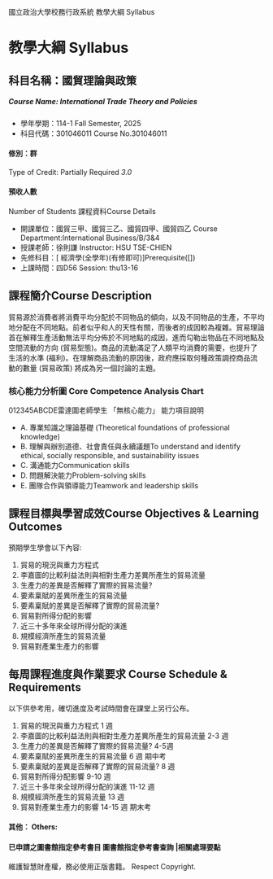 國立政治大學校務行政系統 教學大綱 Syllabus
# 教學大綱 Syllabus
##  科目名稱：國貿理論與政策
#####  Course Name: International Trade Theory and Policies
  * 學年學期：114-1 Fall Semester, 2025 
  * 科目代碼：301046011 Course No.301046011
#### 修別：群
Type of Credit: Partially Required 
_3.0_
#### 預收人數
Number of Students
課程資料Course Details
  * 開課單位：國貿三甲、國貿三乙、國貿四甲、國貿四乙 Course Department:International Business/B/3&4 
  * 授課老師：徐則謙 Instructor: HSU TSE-CHIEN 
  * 先修科目：[ 經濟學(全學年)(有修即可)]Prerequisite([])
  * 上課時間：四D56 Session: thu13-16
##  課程簡介Course Description
貿易源於消費者將消費平均分配於不同物品的傾向，以及不同物品的生產，不平均地分配在不同地點。前者似乎和人的天性有關，而後者的成因較為複雜。貿易理論首在解釋生產活動無法平均分佈於不同地點的成因，進而勾勒出物品在不同地點及空間流動的方向 (貿易型態)。商品的流動滿足了人類平均消費的需要，也提升了生活的水準 (福利)。在理解商品流動的原因後，政府應採取何種政策調控商品流動的數量 (貿易政策) 將成為另一個討論的主題。
###  核心能力分析圖 Core Competence Analysis Chart
012345ABCDE雷達圖老師學生
「無核心能力」 
能力項目說明
  * A. 專業知識之理論基礎 (Theoretical foundations of professional knowledge)
  * B. 理解與辦別道德、社會責任與永續議題To understand and identify ethical, socially responsible, and sustainability issues
  * C. 溝通能力Communication skills
  * D. 問題解決能力Problem-solving skills
  * E. 團隊合作與領導能力Teamwork and leadership skills
##  課程目標與學習成效Course Objectives & Learning Outcomes 
預期學生學會以下內容:
1. 貿易的現況與重力方程式 
2. 李嘉圖的比較利益法則與相對生產力差異所產生的貿易流量 
3. 生產力的差異是否解釋了實際的貿易流量? 
4. 要素稟賦的差異所產生的貿易流量 
5. 要素稟賦的差異是否解釋了實際的貿易流量? 
6. 貿易對所得分配的影響
7. 近三十多年來全球所得分配的演進 
8. 規模經濟所產生的貿易流量 
9. 貿易對產業生產力的影響
##  每周課程進度與作業要求 Course Schedule & Requirements
以下供參考用，確切進度及考試時間會在課堂上另行公布。
1. 貿易的現況與重力方程式 1 週
2. 李嘉圖的比較利益法則與相對生產力差異所產生的貿易流量 2-3 週
3. 生產力的差異是否解釋了實際的貿易流量? 4-5週
4. 要素稟賦的差異所產生的貿易流量 6 週
期中考
5. 要素稟賦的差異是否解釋了實際的貿易流量? 8 週
6. 貿易對所得分配影響 9-10 週
7. 近三十多年來全球所得分配的演進 11-12 週
8. 規模經濟所產生的貿易流量 13 週
9. 貿易對產業生產力的影響 14-15 週
期末考
####  其他： Others:
####  已申請之圖書館指定參考書目  圖書館指定參考書查詢 |相關處理要點
維護智慧財產權，務必使用正版書籍。 Respect Copyright.